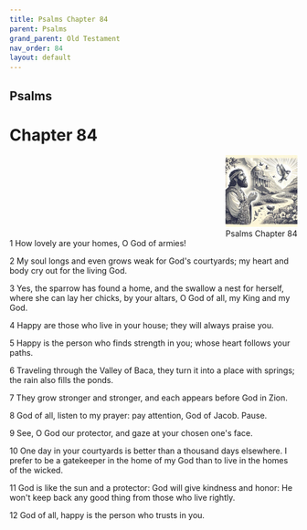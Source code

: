 ```yaml
---
title: Psalms Chapter 84
parent: Psalms
grand_parent: Old Testament
nav_order: 84
layout: default
---
```


## Psalms

# Chapter 84

<div style="clear: both; text-align: right;">
    <img src="/assets/Image/Psalms/500/84.jpg" alt="Psalms Chapter 84" class="chapter-image" style="max-width: 25%; height: auto;"/>
    <figcaption style="font-size: 14px;">Psalms Chapter 84</figcaption>
</div>
1 How lovely are your homes, O God of armies!

2 My soul longs and even grows weak for God's courtyards; my heart and body cry out for the living God.

3 Yes, the sparrow has found a home, and the swallow a nest for herself, where she can lay her chicks, by your altars, O God of all, my King and my God.

4 Happy are those who live in your house; they will always praise you.

5 Happy is the person who finds strength in you; whose heart follows your paths.

6 Traveling through the Valley of Baca, they turn it into a place with springs; the rain also fills the ponds.

7 They grow stronger and stronger, and each appears before God in Zion.

8 God of all, listen to my prayer: pay attention, God of Jacob. Pause.

9 See, O God our protector, and gaze at your chosen one's face.

10 One day in your courtyards is better than a thousand days elsewhere. I prefer to be a gatekeeper in the home of my God than to live in the homes of the wicked.

11 God is like the sun and a protector: God will give kindness and honor: He won't keep back any good thing from those who live rightly.

12 God of all, happy is the person who trusts in you.


